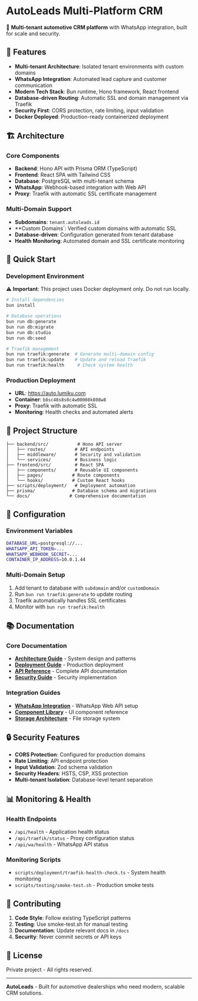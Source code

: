 # AutoLeads Multi-Platform CRM

🚀 **Multi-tenant automotive CRM platform** with WhatsApp integration, built for scale and security.

## 🌟 Features

- **Multi-tenant Architecture**: Isolated tenant environments with custom domains
- **WhatsApp Integration**: Automated lead capture and customer communication
- **Modern Tech Stack**: Bun runtime, Hono framework, React frontend
- **Database-driven Routing**: Automatic SSL and domain management via Traefik
- **Security First**: CORS protection, rate limiting, input validation
- **Docker Deployed**: Production-ready containerized deployment

## 🏗️ Architecture

### Core Components
- **Backend**: Hono API with Prisma ORM (TypeScript)
- **Frontend**: React SPA with Tailwind CSS
- **Database**: PostgreSQL with multi-tenant schema
- **WhatsApp**: Webhook-based integration with Web API
- **Proxy**: Traefik with automatic SSL certificate management

### Multi-Domain Support
- **Subdomains**: `tenant.autoleads.id`
- **Custom Domains`: Verified custom domains with automatic SSL
- **Database-driven**: Configuration generated from tenant database
- **Health Monitoring**: Automated domain and SSL certificate monitoring

## 🚀 Quick Start

### Development Environment
⚠️ **Important**: This project uses Docker deployment only. Do not run locally.

```bash
# Install dependencies
bun install

# Database operations
bun run db:generate
bun run db:migrate
bun run db:studio
bun run db:seed

# Traefik management
bun run traefik:generate  # Generate multi-domain config
bun run traefik:update    # Update and reload Traefik
bun run traefik:health     # Check system health
```

### Production Deployment
- **URL**: https://auto.lumiku.com
- **Container**: `b8sc48s8s0c4w00008k808w8`
- **Proxy**: Traefik with automatic SSL
- **Monitoring**: Health checks and automated alerts

## 📁 Project Structure

```
├── backend/src/           # Hono API server
│   ├── routes/           # API endpoints
│   ├── middleware/       # Security and validation
│   └── services/         # Business logic
├── frontend/src/         # React SPA
│   ├── components/       # Reusable UI components
│   ├── pages/           # Route components
│   └── hooks/           # Custom React hooks
├── scripts/deployment/   # Deployment automation
├── prisma/              # Database schema and migrations
└── docs/               # Comprehensive documentation
```

## 🔧 Configuration

### Environment Variables
```bash
DATABASE_URL=postgresql://...
WHATSAPP_API_TOKEN=...
WHATSAPP_WEBHOOK_SECRET=...
CONTAINER_IP_ADDRESS=10.0.1.44
```

### Multi-Domain Setup
1. Add tenant to database with `subdomain` and/or `customDomain`
2. Run `bun run traefik:generate` to update routing
3. Traefik automatically handles SSL certificates
4. Monitor with `bun run traefik:health`

## 📚 Documentation

### Core Documentation
- **[Architecture Guide](docs/architecture/)** - System design and patterns
- **[Deployment Guide](docs/deployment/)** - Production deployment
- **[API Reference](docs/guides/API_ENDPOINTS.md)** - Complete API documentation
- **[Security Guide](docs/security/)** - Security implementation

### Integration Guides
- **[WhatsApp Integration](docs/bot/)** - WhatsApp Web API setup
- **[Component Library](docs/components/)** - UI component reference
- **[Storage Architecture](docs/storage/)** - File storage system

## 🔒 Security Features

- **CORS Protection**: Configured for production domains
- **Rate Limiting**: API endpoint protection
- **Input Validation**: Zod schema validation
- **Security Headers**: HSTS, CSP, XSS protection
- **Multi-tenant Isolation**: Database-level tenant separation

## 📊 Monitoring & Health

### Health Endpoints
- `/api/health` - Application health status
- `/api/traefik/status` - Proxy configuration status
- `/api/wa/health` - WhatsApp API status

### Monitoring Scripts
- `scripts/deployment/traefik-health-check.ts` - System health monitoring
- `scripts/testing/smoke-test.sh` - Production smoke tests

## 🤝 Contributing

1. **Code Style**: Follow existing TypeScript patterns
2. **Testing**: Use smoke-test.sh for manual testing
3. **Documentation**: Update relevant docs in `/docs`
4. **Security**: Never commit secrets or API keys

## 📄 License

Private project - All rights reserved.

---

**AutoLeads** - Built for automotive dealerships who need modern, scalable CRM solutions.